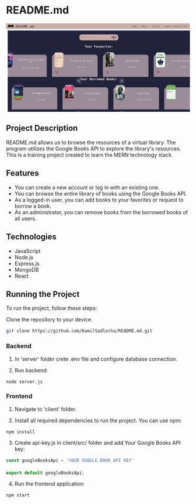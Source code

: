# README.md

![screenshot](screenshot.png)

## Project Description

README.md allows us to browse the resources of a virtual library. 
The program utilizes the Google Books API to explore the library's resources. 
This is a training project created to learn the MERN technology stack.

## Features
- You can create a new account or log in with an existing one.
- You can browse the entire library of books using the Google Books API.
- As a logged-in user, you can add books to your favorites or request to borrow a book.
- As an administrator, you can remove books from the borrowed books of all users.


## Technologies

- JavaScript
- Node.js
- Express.js
- MongoDB
- React


## Running the Project

To run the project, follow these steps:

Clone the repository to your device.

```bash
git clone https://github.com/KamilSadlocha/README.md.git
```


### Backend

1. In 'server' folder crete .env file and configure database connection.

2. Run backend:

```
node server.js 
```

### Frontend 

1. Navigate to 'client' folder.

2. Install all required dependencies to run the project. You can use npm:

```
npm install
```

3. Create api-key.js in client/src/ folder and add Your Google Books API key:

```javascript
const googleBooksApi = 'YOUR GOOGLE BOOK API KEY'

export default googleBooksApi;
```

4. Run the frontend application:

```
npm start
```


